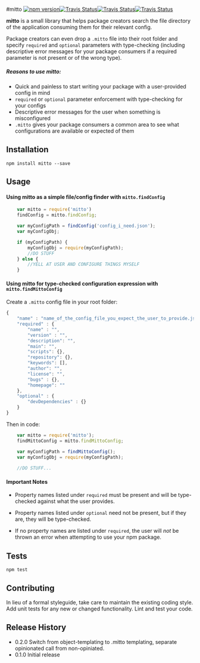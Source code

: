 #mitto 
<a href="https://www.npmjs.com/package/mitto"><img alt="npm version" src="https://img.shields.io/npm/v/mitto.svg"></a><a href="https://travis-ci.org/dggriffin/mitto"><img alt="Travis Status" src="https://travis-ci.org/dggriffin/mitto.svg?branch=master"></a><a href="https://david-dm.org/dggriffin/mitto#info=dependencies&view=table"><img alt="Travis Status" src="https://david-dm.org/dggriffin/mitto.svg"></a><a href="https://david-dm.org/dggriffin/mitto#info=devDependencies&view=table"><img alt="Travis Status" src="https://david-dm.org/dggriffin/mitto/dev-status.svg"></a>


**mitto** is a small library that helps package creators search the file directory of the application consuming them for their relevant config.

Package creators can even drop a `.mitto` file into their root folder and specify `required` and `optional` parameters with type-checking (including descriptive error messages for your package consumers if a required parameter is not present or of the wrong type).

##### Reasons to use mitto:
* Quick and painless to start writing your package with a user-provided config in mind
* `required` or `optional` parameter enforcement with type-checking for your configs
* Descriptive error messages for the user when something is misconfigured
* `.mitto` gives your package consumers a common area to see what configurations are available or expected of them

## Installation

	npm install mitto --save

## Usage
#### Using mitto as a simple file/config finder with `mitto.findConfig`
```javascript
	var mitto = require('mitto')
	findConfig = mitto.findConfig;

	var myConfigPath = findConfig('config_i_need.json');
	var myConfigObj;

	if (myConfigPath) {
		myConfigObj = require(myConfigPath);
		//DO STUFF
	} else {
		//YELL AT USER AND CONFIGURE THINGS MYSELF
	}
```

#### Using mitto for type-checked configuration expression with `mitto.findMittoConfig`
Create a `.mitto` config file in your root folder:
```javascript
{
	"name" : "name_of_the_config_file_you_expect_the_user_to_provide.json",
	"required" : {
		"name" : "",
		"version" : "",
		"description": "",
		"main": "",
		"scripts": {},
		"repository": {},
		"keywords": [],
		"author": "",
		"license": "",
		"bugs" : {},
		"homepage": ""
	},
	"optional" : {
		"devDependencies" : {}
	}
}
```
Then in code:
```javascript
	var mitto = require('mitto');
	findMittoConfig = mitto.findMittoConfig;

	var myConfigPath = findMittoConfig();
	var myConfigObj = require(myConfigPath);
	
	//DO STUFF...
```

#### Important Notes 
* Property names listed under `required` must be present and will be type-checked against what the user provides.

* Property names listed under `optional` need not be present, but if they are, they will be type-checked.

* If no property names are listed under `required`, the user will *not* be thrown an error when attempting to use your npm package.

## Tests

	npm test

## Contributing

In lieu of a formal styleguide, take care to maintain the existing coding style.
Add unit tests for any new or changed functionality. Lint and test your code.

## Release History
* 0.2.0 Switch from object-templating to .mitto templating, separate opinionated call from non-opiniated.
* 0.1.0 Initial release
